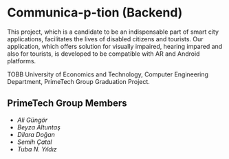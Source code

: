 # Communica-p-tion (Backend)

This project, which is a candidate to be an indispensable part of smart city applications, facilitates the lives of disabled citizens and tourists. Our application, which offers solution for visually impaired, hearing impared and also for tourists, is developed to be compatible with AR and Android platforms.

TOBB University of Economics and Technology, Computer Engineering Department, PrimeTech Group Graduation Project.
## PrimeTech Group Members 
* *Ali Güngör*
* *Beyza Altuntaş* 
* *Dilara Doğan*
* *Semih Çatal*
* *Tuba N. Yıldız*
